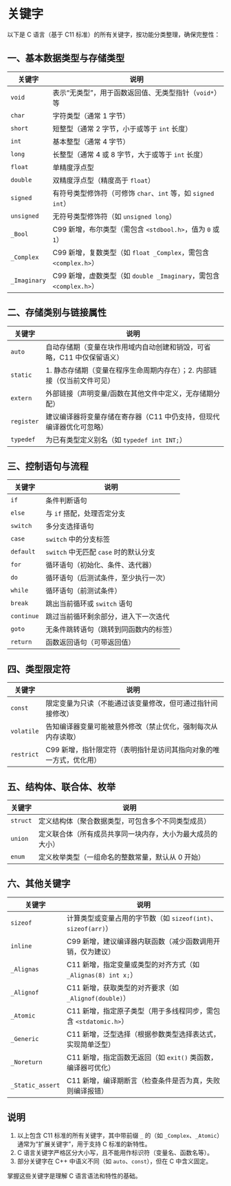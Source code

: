 # 关键字

以下是 C 语言（基于 C11 标准）的所有关键字，按功能分类整理，确保完整性：

## 一、基本数据类型与存储类型

| 关键字       | 说明                                                                 |
|--------------|----------------------------------------------------------------------|
| `void`       | 表示“无类型”，用于函数返回值、无类型指针（`void*`）等                 |
| `char`       | 字符类型（通常 1 字节）                                               |
| `short`      | 短整型（通常 2 字节，小于或等于 `int` 长度）                          |
| `int`        | 基本整型（通常 4 字节）                                               |
| `long`       | 长整型（通常 4 或 8 字节，大于或等于 `int` 长度）                     |
| `float`      | 单精度浮点型                                                         |
| `double`     | 双精度浮点型（精度高于 `float`）                                      |
| `signed`     | 有符号类型修饰符（可修饰 `char`、`int` 等，如 `signed int`）           |
| `unsigned`   | 无符号类型修饰符（如 `unsigned long`）                                |
| `_Bool`      | C99 新增，布尔类型（需包含 `<stdbool.h>`，值为 `0` 或 `1`）            |
| `_Complex`   | C99 新增，复数类型（如 `float _Complex`，需包含 `<complex.h>`）        |
| `_Imaginary` | C99 新增，虚数类型（如 `double _Imaginary`，需包含 `<complex.h>`）     |

## 二、存储类别与链接属性

| 关键字       | 说明                                                                 |
|--------------|----------------------------------------------------------------------|
| `auto`       | 自动存储期（变量在块作用域内自动创建和销毁，可省略，C11 中仅保留语义） |
| `static`     | 1. 静态存储期（变量在程序生命周期内存在）；2. 内部链接（仅当前文件可见） |
| `extern`     | 外部链接（声明变量/函数在其他文件中定义，无存储期分配）               |
| `register`   | 建议编译器将变量存储在寄存器（C11 中仍支持，但现代编译器优化可忽略）   |
| `typedef`    | 为已有类型定义别名（如 `typedef int INT;`）                            |

## 三、控制语句与流程

| 关键字       | 说明                                                                 |
|--------------|----------------------------------------------------------------------|
| `if`         | 条件判断语句                                                         |
| `else`       | 与 `if` 搭配，处理否定分支                                           |
| `switch`     | 多分支选择语句                                                       |
| `case`       | `switch` 中的分支标签                                               |
| `default`    | `switch` 中无匹配 `case` 时的默认分支                                 |
| `for`        | 循环语句（初始化、条件、迭代器）                                     |
| `do`         | 循环语句（后测试条件，至少执行一次）                                 |
| `while`      | 循环语句（前测试条件）                                               |
| `break`      | 跳出当前循环或 `switch` 语句                                         |
| `continue`   | 跳过当前循环剩余部分，进入下一次迭代                                 |
| `goto`       | 无条件跳转语句（跳转到同函数内的标签）                               |
| `return`     | 函数返回语句（可带返回值）                                           |

## 四、类型限定符

| 关键字       | 说明                                                                 |
|--------------|----------------------------------------------------------------------|
| `const`      | 限定变量为只读（不能通过该变量修改，但可通过指针间接修改）             |
| `volatile`   | 告知编译器变量可能被意外修改（禁止优化，强制每次从内存读取）           |
| `restrict`   | C99 新增，指针限定符（表明指针是访问其指向对象的唯一方式，优化用）     |

## 五、结构体、联合体、枚举

| 关键字       | 说明                                                                 |
|--------------|----------------------------------------------------------------------|
| `struct`     | 定义结构体（聚合数据类型，可包含多个不同类型成员）                     |
| `union`      | 定义联合体（所有成员共享同一块内存，大小为最大成员的大小）             |
| `enum`       | 定义枚举类型（一组命名的整数常量，默认从 0 开始）                     |

## 六、其他关键字

| 关键字       | 说明                                                                 |
|--------------|----------------------------------------------------------------------|
| `sizeof`     | 计算类型或变量占用的字节数（如 `sizeof(int)`、`sizeof(arr)`）         |
| `inline`     | C99 新增，建议编译器内联函数（减少函数调用开销，仅为建议）             |
| `_Alignas`   | C11 新增，指定变量或类型的对齐方式（如 `_Alignas(8) int x;`）         |
| `_Alignof`   | C11 新增，获取类型的对齐要求（如 `_Alignof(double)`）                  |
| `_Atomic`    | C11 新增，指定原子类型（用于多线程同步，需包含 `<stdatomic.h>`）       |
| `_Generic`   | C11 新增，泛型选择（根据参数类型选择表达式，实现简单泛型）             |
| `_Noreturn`  | C11 新增，指定函数无返回（如 `exit()` 类函数，编译器可优化）           |
| `_Static_assert` | C11 新增，编译期断言（检查条件是否为真，失败则编译报错）              |

## 说明

1. 以上包含 C11 标准的所有关键字，其中带前缀 `_` 的（如 `_Complex`、`_Atomic`）通常为“扩展关键字”，用于支持 C 标准的新特性。  
2. C 语言关键字严格区分大小写，且不能用作标识符（变量名、函数名等）。  
3. 部分关键字在 C++ 中语义不同（如 `auto`、`const`），但在 C 中含义固定。  

掌握这些关键字是理解 C 语言语法和特性的基础。
